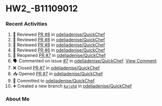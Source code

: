 # HW2_-B11109012

### Recent Activities
<!--START_SECTION:activity-->
1. 🔎 Reviewed [PR #8](https://github.com/odeliadenise/QuickChef/pull/8) in [odeliadenise/QuickChef](https://github.com/odeliadenise/QuickChef)
2. 🔎 Reviewed [PR #8](https://github.com/odeliadenise/QuickChef/pull/8) in [odeliadenise/QuickChef](https://github.com/odeliadenise/QuickChef)
3. 🔎 Reviewed [PR #8](https://github.com/odeliadenise/QuickChef/pull/8) in [odeliadenise/QuickChef](https://github.com/odeliadenise/QuickChef)
4. 🔎 Reviewed [PR #6](https://github.com/odeliadenise/QuickChef/pull/6) in [odeliadenise/QuickChef](https://github.com/odeliadenise/QuickChef)
5. 🔄 Reopened [PR #7](https://github.com/odeliadenise/QuickChef/pull/7) in [odeliadenise/QuickChef](https://github.com/odeliadenise/QuickChef)
6. 🗣 Commented on issue [#7](https://github.com/odeliadenise/QuickChef/issues/7) in [odeliadenise/QuickChef](https://github.com/odeliadenise/QuickChef): [View Comment](https://github.com/odeliadenise/QuickChef/issues/7#issuecomment-2505331885)
7. ❌ Closed [PR #7](https://github.com/odeliadenise/QuickChef/pull/7) in [odeliadenise/QuickChef](https://github.com/odeliadenise/QuickChef)
8. 📥 Opened [PR #7](https://github.com/odeliadenise/QuickChef/pull/7) in [odeliadenise/QuickChef](https://github.com/odeliadenise/QuickChef)
9. 📝 Committed to [odeliadenise/QuickChef](https://github.com/odeliadenise/QuickChef/commit/1c3202346690ce938ea069b25333d77b9ec579d1)
10. ➕ Created a new branch [`kajshd`](https://github.com/odeliadenise/QuickChef/tree/kajshd) in [odeliadenise/QuickChef](https://github.com/odeliadenise/QuickChef)
<!--END_SECTION:activity-->

### About Me
<!--MYLINKS:START -->
<!--MYLINKS:END -->
